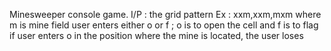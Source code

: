 Minesweeper console game.
I/P : the grid pattern Ex : xxm,xxm,mxm where m is mine field 
user enters either o or f ; o is to open the cell and f is to flag
if user enters o in the position where the mine is located, the user loses
